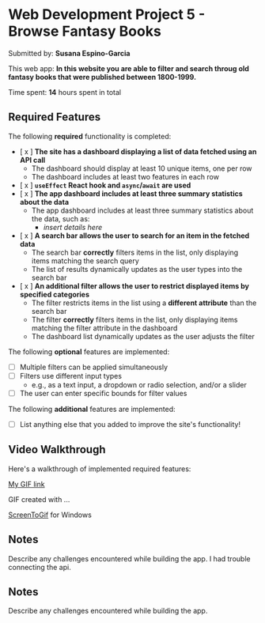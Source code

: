 # Web Development Project 5 - Browse Fantasy Books

Submitted by: **Susana Espino-Garcia**

This web app: **In this website you are able to filter and search throug old fantasy books that were published between 1800-1999.**

Time spent: **14** hours spent in total

## Required Features

The following **required** functionality is completed:

- [ x ] **The site has a dashboard displaying a list of data fetched using an API call**
  - The dashboard should display at least 10 unique items, one per row
  - The dashboard includes at least two features in each row
- [ x ] **`useEffect` React hook and `async`/`await` are used**
- [ x ] **The app dashboard includes at least three summary statistics about the data**
  - The app dashboard includes at least three summary statistics about the data, such as:
    - _insert details here_
- [ x ] **A search bar allows the user to search for an item in the fetched data**
  - The search bar **correctly** filters items in the list, only displaying items matching the search query
  - The list of results dynamically updates as the user types into the search bar
- [ x ] **An additional filter allows the user to restrict displayed items by specified categories**
  - The filter restricts items in the list using a **different attribute** than the search bar
  - The filter **correctly** filters items in the list, only displaying items matching the filter attribute in the dashboard
  - The dashboard list dynamically updates as the user adjusts the filter

The following **optional** features are implemented:

- [ ] Multiple filters can be applied simultaneously
- [ ] Filters use different input types
  - e.g., as a text input, a dropdown or radio selection, and/or a slider
- [ ] The user can enter specific bounds for filter values

The following **additional** features are implemented:

- [ ] List anything else that you added to improve the site's functionality!

## Video Walkthrough

Here's a walkthrough of implemented required features:

[My GIF link](https://imgur.com/a/web102-project5-mNHrgwa)

GIF created with ...

[ScreenToGif](https://www.screentogif.com/) for Windows

## Notes

Describe any challenges encountered while building the app.
I had trouble connecting the api.

## Notes

Describe any challenges encountered while building the app.
